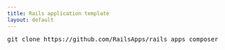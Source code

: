 ```yaml
---
title: Rails application template
layout: default
---
```


<pre>
git clone https://github.com/RailsApps/rails_apps_composer
</pre>

